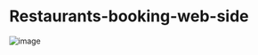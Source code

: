 # Restaurants-booking-web-side
![image](https://github.com/Pratyushsahoo2002/Restaurants-booking-web-side/assets/161865275/3acb602b-6a0a-4a77-9acd-9302ecdc1074)

